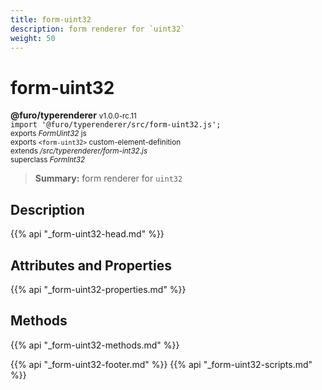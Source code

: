 ```yaml
---
title: form-uint32
description: form renderer for `uint32`
weight: 50
---
```


# form-uint32
**@furo/typerenderer** <small>v1.0.0-rc.11</small>
<br>`import '@furo/typerenderer/src/form-uint32.js';`<small>
<br>exports *FormUint32* js
<br>exports `<form-uint32>` custom-element-definition
<br>extends */src/typerenderer/form-int32.js*
<br>superclass *FormInt32*</small>

> **Summary:** form renderer for `uint32`

## Description



{{% api "_form-uint32-head.md" %}}

## Attributes and Properties
{{% api "_form-uint32-properties.md" %}}



## Methods
{{% api "_form-uint32-methods.md" %}}





{{% api "_form-uint32-footer.md" %}}
{{% api "_form-uint32-scripts.md" %}}
